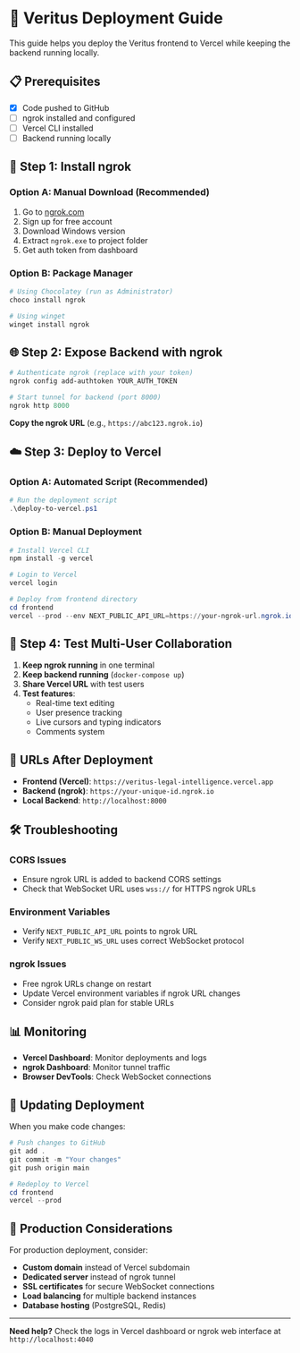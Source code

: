 # 🚀 Veritus Deployment Guide

This guide helps you deploy the Veritus frontend to Vercel while keeping the backend running locally.

## 📋 Prerequisites

- [x] Code pushed to GitHub
- [ ] ngrok installed and configured
- [ ] Vercel CLI installed
- [ ] Backend running locally

## 🔧 Step 1: Install ngrok

### Option A: Manual Download (Recommended)
1. Go to [ngrok.com](https://ngrok.com/)
2. Sign up for free account
3. Download Windows version
4. Extract `ngrok.exe` to project folder
5. Get auth token from dashboard

### Option B: Package Manager
```powershell
# Using Chocolatey (run as Administrator)
choco install ngrok

# Using winget
winget install ngrok
```

## 🌐 Step 2: Expose Backend with ngrok

```powershell
# Authenticate ngrok (replace with your token)
ngrok config add-authtoken YOUR_AUTH_TOKEN

# Start tunnel for backend (port 8000)
ngrok http 8000
```

**Copy the ngrok URL** (e.g., `https://abc123.ngrok.io`)

## ☁️ Step 3: Deploy to Vercel

### Option A: Automated Script (Recommended)
```powershell
# Run the deployment script
.\deploy-to-vercel.ps1
```

### Option B: Manual Deployment
```powershell
# Install Vercel CLI
npm install -g vercel

# Login to Vercel
vercel login

# Deploy from frontend directory
cd frontend
vercel --prod --env NEXT_PUBLIC_API_URL=https://your-ngrok-url.ngrok.io --env NEXT_PUBLIC_WS_URL=wss://your-ngrok-url.ngrok.io
```

## 🧪 Step 4: Test Multi-User Collaboration

1. **Keep ngrok running** in one terminal
2. **Keep backend running** (`docker-compose up`)
3. **Share Vercel URL** with test users
4. **Test features**:
   - Real-time text editing
   - User presence tracking
   - Live cursors and typing indicators
   - Comments system

## 🔗 URLs After Deployment

- **Frontend (Vercel)**: `https://veritus-legal-intelligence.vercel.app`
- **Backend (ngrok)**: `https://your-unique-id.ngrok.io`
- **Local Backend**: `http://localhost:8000`

## 🛠️ Troubleshooting

### CORS Issues
- Ensure ngrok URL is added to backend CORS settings
- Check that WebSocket URL uses `wss://` for HTTPS ngrok URLs

### Environment Variables
- Verify `NEXT_PUBLIC_API_URL` points to ngrok URL
- Verify `NEXT_PUBLIC_WS_URL` uses correct WebSocket protocol

### ngrok Issues
- Free ngrok URLs change on restart
- Update Vercel environment variables if ngrok URL changes
- Consider ngrok paid plan for stable URLs

## 📊 Monitoring

- **Vercel Dashboard**: Monitor deployments and logs
- **ngrok Dashboard**: Monitor tunnel traffic
- **Browser DevTools**: Check WebSocket connections

## 🔄 Updating Deployment

When you make code changes:

```powershell
# Push changes to GitHub
git add .
git commit -m "Your changes"
git push origin main

# Redeploy to Vercel
cd frontend
vercel --prod
```

## 🎯 Production Considerations

For production deployment, consider:
- **Custom domain** instead of Vercel subdomain
- **Dedicated server** instead of ngrok tunnel
- **SSL certificates** for secure WebSocket connections
- **Load balancing** for multiple backend instances
- **Database hosting** (PostgreSQL, Redis)

---

**Need help?** Check the logs in Vercel dashboard or ngrok web interface at `http://localhost:4040`
